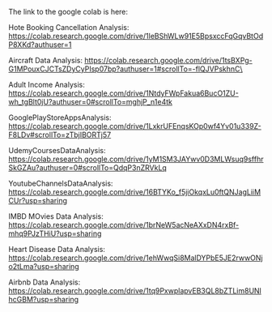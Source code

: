 The link to the google colab is here: 

Hote Booking Cancellation Analysis: https://colab.research.google.com/drive/1leBShWLw91E5BpsxccFqGqvBtOdP8XKd?authuser=1

Aircraft Data Analysis: https://colab.research.google.com/drive/1tsBXPg-G1MPouxCJCTsZDyCyPIsp07bp?authuser=1#scrollTo=-flQJVPskhnC\

Adult Income Analysis: https://colab.research.google.com/drive/1NtdyFWpFakua6BucO1ZU-wh_tgBlt0jU?authuser=0#scrollTo=mghjP_n1e4tk

GooglePlayStoreAppsAnalysis: https://colab.research.google.com/drive/1LxkrUFEnqsKOp0wf4Yv01u339Z-F8LDv#scrollTo=zTbjIBORTj57

UdemyCoursesDataAnalysis: https://colab.research.google.com/drive/1yM1SM3JAYwv0D3MLWsuq9sffhrSkGZAu?authuser=0#scrollTo=QdqP3nZRVkLq

YoutubeChannelsDataAnalysis: https://colab.research.google.com/drive/16BTYKo_f5jiOkqxLu0ftQNJagLiiMCUr?usp=sharing

IMBD MOvies Data Analysis: https://colab.research.google.com/drive/1brNeW5acNeAXxDN4rxBf-mhq9PJzTHiU?usp=sharing

Heart Disease Data Analysis: https://colab.research.google.com/drive/1ehWwqSi8MalDYPbE5JE2rwwONjo2tLma?usp=sharing

Airbnb Data Analysis: https://colab.research.google.com/drive/1tq9PxwplapvEB3QL8bZTLim8UNlhcGBM?usp=sharing
